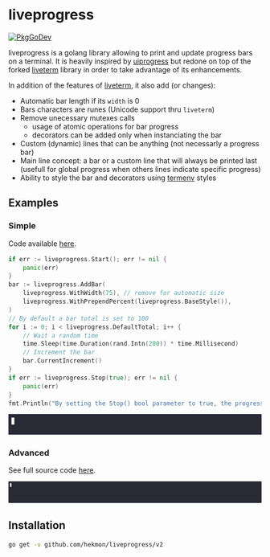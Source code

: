 # liveprogress
[![PkgGoDev](https://pkg.go.dev/badge/github.com/hekmon/liveprogress)](https://pkg.go.dev/github.com/hekmon/liveprogress)

liveprogress is a golang library allowing to print and update progress bars on a terminal. It is heavily inspired by [uiprogress](https://github.com/gosuri/uiprogress) but redone on top of the forked [liveterm](https://github.com/hekmon/liveterm/v2) library in order to take advantage of its enhancements.

In addition of the features of [liveterm](https://github.com/hekmon/liveterm/v2), it also add (or changes):
* Automatic bar length if its `width` is 0
* Bars characters are runes (Unicode support thru `liveterm`)
* Remove unecessary mutexes calls
	* usage of atomic operations for bar progress
	* decorators can be added only when instanciating the bar
* Custom (dynamic) lines that can be anything (not necessarly a progress bar)
* Main line concept: a bar or a custom line that will always be printed last (usefull for global progress when others lines indicate specific progress)
* Ability to style the bar and decorators using [termenv](https://github.com/muesli/termenv) styles

## Examples

### Simple

Code available [here](examples/simple/main.go).

```go
if err := liveprogress.Start(); err != nil {
	panic(err)
}
bar := liveprogress.AddBar(
	liveprogress.WithWidth(75), // remove for automatic size
	liveprogress.WithPrependPercent(liveprogress.BaseStyle()),
)
// By default a bar total is set to 100
for i := 0; i < liveprogress.DefaultTotal; i++ {
	// Wait a random time
	time.Sleep(time.Duration(rand.Intn(200)) * time.Millisecond)
	// Increment the bar
	bar.CurrentIncrement()
}
if err := liveprogress.Stop(true); err != nil {
	panic(err)
}
fmt.Println("By setting the Stop() bool parameter to true, the progress bar is cleared at stop.")
```

![Simple example output animation](https://github.com/hekmon/liveprogress/blob/main/examples/simple/record.gif?raw=true)

### Advanced

See full source code [here](examples/advanced/main.go).

![Advanced example output animation](https://github.com/hekmon/liveprogress/blob/main/examples/advanced/record.gif?raw=true)

## Installation

```bash
go get -v github.com/hekmon/liveprogress/v2
```
